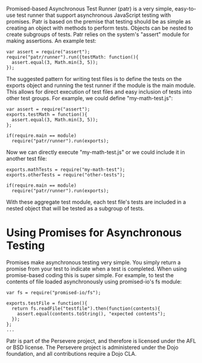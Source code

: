 Promised-based Asynchronous Test Runner (patr) is a very simple, easy-to-use test
runner that support asynchronous JavaScript testing with promises. Patr is based on
the premise that testing should be as simple as creating an object with
methods to perform tests. Objects can be nested to create subgroups of tests.
Patr relies on the system's "assert" module for making assertions. An example test:

    var assert = require("assert");
    require("patr/runner").run({testMath: function(){
      assert.equal(3, Math.min(3, 5));
    });

The suggested pattern for writing test files is to define the tests on the
exports object and running the test runner if the module is the main module.
This allows for direct execution of test files and easy inclusion of tests
into other test groups. For example, we could define "my-math-test.js":

    var assert = require("assert");
    exports.testMath = function(){
      assert.equal(3, Math.min(3, 5));
    };
    
    if(require.main == module)
      require("patr/runner").run(exports);

Now we can directly execute "my-math-test.js" or we could include it in another
test file:

    exports.mathTests = require("my-math-test");
    exports.otherTests = require("other-tests");
    
    if(require.main == module)
      require("patr/runner").run(exports);

With these aggregate test module, each test file's tests are included in a nested object
that will be tested as a subgroup of tests.

Using Promises for Asynchronous Testing
==========================

Promises make asynchronous testing very simple. You simply return a promise from 
your test to indicate when a test is completed. When using promise-based coding this
is super simple. For example, to test the contents of file loaded asynchronously using
promised-io's fs module:

    var fs = require("promised-io/fs");

    exports.testFile = function(){
      return fs.readFile("testfile").then(function(contents){
        assert.equal(contents.toString(), "expected contents");
      });
    };
    ...

Patr is part of the Persevere project, and therefore is licensed under the
AFL or BSD license. The Persevere project is administered under the Dojo foundation,
and all contributions require a Dojo CLA.